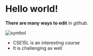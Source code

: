 # Hello world!

**There are many ways to edit** in *github*.

![symbol](https://www.google.com/imgres?imgurl=https%3A%2F%2Fupload.wikimedia.org%2Fwikipedia%2Fcommons%2Fthumb%2F4%2F48%2FMarkdown-mark.svg%2F1200px-Markdown-mark.svg.png&imgrefurl=https%3A%2F%2Fen.wikipedia.org%2Fwiki%2FMarkdown&tbnid=a2zWXGUTR0aeZM&vet=12ahUKEwiSwpmP64X3AhXoFTQIHXqxCycQMygAegUIARDYAQ..i&docid=zoLpUa-2ITSoUM&w=1200&h=738&q=image%20of%20markdown&client=safari&ved=2ahUKEwiSwpmP64X3AhXoFTQIHXqxCycQMygAegUIARDYAQ)

* CSE15L is an interesting course
* It is challenging as well